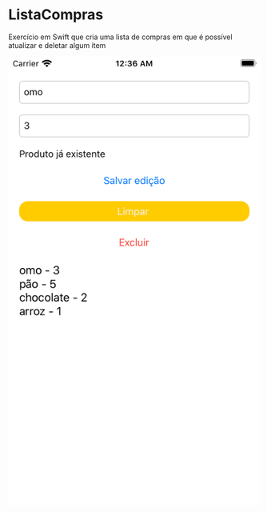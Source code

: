 # ListaCompras
Exercício em Swift que cria uma lista de compras em que é possível atualizar e deletar algum ítem

![Tela que contem textos de produto e quantidade, e botões de salvar, limpar a lista e excluir](preview.png)
